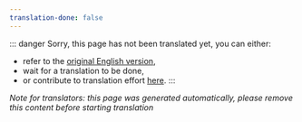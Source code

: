 ```yaml
---
translation-done: false
---
```

::: danger
Sorry, this page has not been translated yet, you can either:
- refer to the [original English version](<../../mapping/intermediate-lighting.md>),
- wait for a translation to be done,
- or contribute to translation effort [here](https://github.com/bsmg/wiki).
:::

_Note for translators: this page was generated automatically, please remove this content before starting translation_
